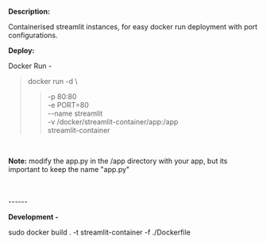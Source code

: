 <b>Description:</b>

Containerised streamlit instances, for easy docker run deployment with port configurations. 

<b>Deploy:</b>


Docker Run - 
   
> docker run -d \
  >> -p 80:80 \
  >> -e PORT=80 \
  >> --name streamlit \
  >> -v /docker/streamlit-container/app:/app \
  >> streamlit-container

<br>

<b>Note:</b> modify the app.py in the /app directory with your app, but its important to keep the name "app.py"




<br>
<br>
------

<b>Development -</b>

sudo docker build . -t streamlit-container -f ./Dockerfile
